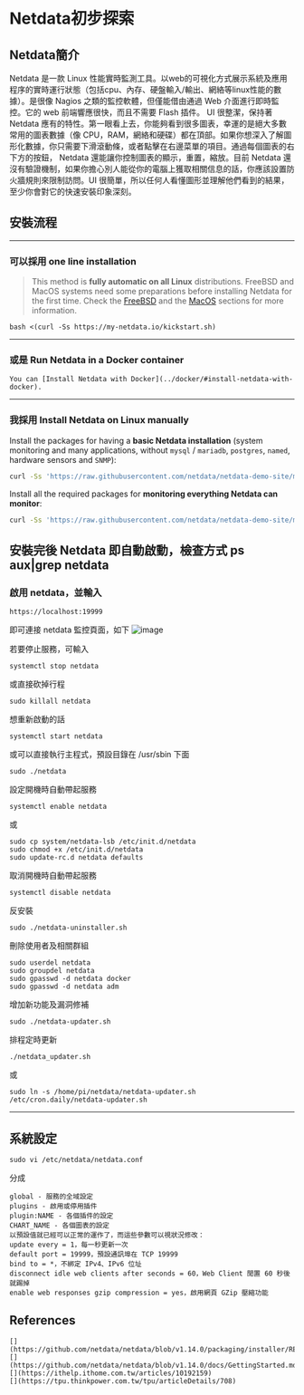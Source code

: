 # Netdata初步探索
## Netdata簡介

Netdata 是一款 Linux 性能實時監測工具。以web的可視化方式展示系統及應用程序的實時運行狀態（包括cpu、內存、硬盤輸入/輸出、網絡等linux性能的數據）。是很像 Nagios 之類的監控軟體，但僅能借由通過 Web 介面進行即時監控。它的 web 前端響應很快，而且不需要 Flash 插件。 UI 很整潔，保持著 Netdata 應有的特性。第一眼看上去，你能夠看到很多圖表，幸運的是絕大多數常用的圖表數據（像 CPU，RAM，網絡和硬碟）都在頂部。如果你想深入了解圖形化數據，你只需要下滑滾動條，或者點擊在右邊菜單的項目。通過每個圖表的右下方的按鈕， Netdata 還能讓你控制圖表的顯示，重置，縮放。目前 Netdata 還沒有驗證機制，如果你擔心別人能從你的電腦上獲取相關信息的話，你應該設置防火牆規則來限制訪問。UI 很簡單，所以任何人看懂圖形並理解他們看到的結果，至少你會對它的快速安裝印象深刻。

## 安裝流程
---
### 可以採用 one line installation
> This method is **fully automatic on all Linux** distributions. FreeBSD and MacOS systems need some preparations before installing Netdata for the first time. Check the [FreeBSD](#freebsd) and the [MacOS](#macos) sections for more information.
```
bash <(curl -Ss https://my-netdata.io/kickstart.sh)
```
---
### 或是 Run Netdata in a Docker container
```
You can [Install Netdata with Docker](../docker/#install-netdata-with-docker).
```
---
### 我採用 Install Netdata on Linux manually
Install the packages for having a **basic Netdata installation** (system monitoring and many applications, without  `mysql` / `mariadb`, `postgres`, `named`, hardware sensors and `SNMP`):

```sh
curl -Ss 'https://raw.githubusercontent.com/netdata/netdata-demo-site/master/install-required-packages.sh' >/tmp/kickstart.sh && bash /tmp/kickstart.sh -i netdata

```

Install all the required packages for **monitoring everything Netdata can monitor**:

```sh
curl -Ss 'https://raw.githubusercontent.com/netdata/netdata-demo-site/master/install-required-packages.sh' >/tmp/kickstart.sh && bash /tmp/kickstart.sh -i netdata-all
```
安裝完後 Netdata 即自動啟動，檢查方式 ps aux|grep netdata
---
### 啟用 netdata，並輸入
```
https://localhost:19999
```
即可連接 netdata 監控頁面，如下
![image](https://github.com/P86071244/Netdata_demo1/blob/master/netdataSystemOverview.png)

若要停止服務，可輸入
```
systemctl stop netdata
```
或直接砍掉行程
```
sudo killall netdata
```
想重新啟動的話
```
systemctl start netdata
```
或可以直接執行主程式，預設目錄在 /usr/sbin 下面
```
sudo ./netdata
```
設定開機時自動帶起服務
```
systemctl enable netdata
```
或
```
sudo cp system/netdata-lsb /etc/init.d/netdata
sudo chmod +x /etc/init.d/netdata
sudo update-rc.d netdata defaults
```
取消開機時自動帶起服務
```
systemctl disable netdata
```
反安裝
```
sudo ./netdata-uninstaller.sh
```
刪除使用者及相關群組
```
sudo userdel netdata
sudo groupdel netdata
sudo gpasswd -d netdata docker
sudo gpasswd -d netdata adm
```
增加新功能及漏洞修補
```
sudo ./netdata-updater.sh
```
排程定時更新
```
./netdata_updater.sh
```
或
```
sudo ln -s /home/pi/netdata/netdata-updater.sh /etc/cron.daily/netdata-updater.sh
```
---
## 系統設定
```
sudo vi /etc/netdata/netdata.conf
```
分成
```
global - 服務的全域設定
plugins - 啟用或停用插件
plugin:NAME - 各個插件的設定
CHART_NAME - 各個圖表的設定
以預設值就已經可以正常的運作了，而這些參數可以視狀況修改：
update every = 1，每一秒更新一次
default port = 19999，預設通訊埠在 TCP 19999
bind to = *，不綁定 IPv4、IPv6 位址
disconnect idle web clients after seconds = 60，Web Client 閒置 60 秒後就踢掉
enable web responses gzip compression = yes，啟用網頁 GZip 壓縮功能
```
## References
```
[](https://github.com/netdata/netdata/blob/v1.14.0/packaging/installer/README.md)
[](https://github.com/netdata/netdata/blob/v1.14.0/docs/GettingStarted.md)
[](https://ithelp.ithome.com.tw/articles/10192159)
[](https://tpu.thinkpower.com.tw/tpu/articleDetails/708)
